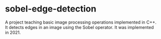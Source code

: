 # sobel-edge-detection
A project teaching basic image processing operations implemented in C++. It detects edges in an image using the Sobel operator. It was implemented in 2021.
